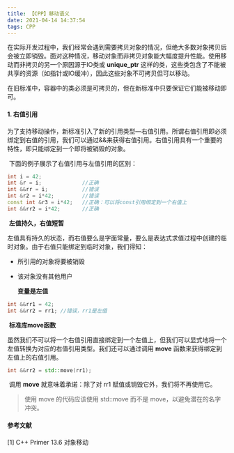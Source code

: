 ```yaml
---
title: 【CPP】移动语义
date: 2021-04-14 14:37:54
tags: CPP
---
```


​		在实际开发过程中，我们经常会遇到需要拷贝对象的情况，但绝大多数对象拷贝后会被立即销毁。面对这种情况，移动对象而非拷贝对象能大幅度提升性能。使用移动而非拷贝的另一个原因源于IO类或 **unique_ptr** 这样的类，这些类包含了不能被共享的资源（如指针或IO缓冲），因此这些对象不可拷贝但可以移动。

​		在旧标准中，容器中的类必须是可拷贝的，但在新标准中只要保证它们能被移动即可。

#### 1. 右值引用

​		为了支持移动操作，新标准引入了新的引用类型—右值引用。所谓右值引用即必须绑定到右值的引用，我们可以通过&&来获得右值引用。右值引用具有一个重要的特性，即只能绑定到一个即将被销毁的对象。

​		下面的例子展示了右值引用与左值引用的区别：

```c++
int i = 42;				
int &r = i;				//正确
int &&rr = i;			//错误
int &r2 = i*42;			//错误
const int &r3 = i*42;	//正确：可以将const引用绑定到一个右值上
int &&rr2 = i*42;		//正确
```

​		**左值持久，右值短暂**

​		左值具有持久的状态，而右值要么是字面常量，要么是表达式求值过程中创建的临时对象。由于右值只能绑定到临时对象，我们得知：

  - 所引用的对象将要被销毁

  - 该对象没有其他用户

    **变量是左值**

```c++
int &&rr1 = 42;
int &&rr2 = rr1; //错误，rr1是左值
```

​		**标准库move函数**

​		虽然我们不可以将一个右值引用直接绑定到一个左值上，但我们可以显式地将一个左值转换为对应的右值引用类型。我们还可以通过调用 **move** 函数来获得绑定到左值上的右值引用。

```c++
int &&rr2 = std::move(rr1);
```

​		调用 **move** 就意味着承诺：除了对 rr1 赋值或销毁它外，我们将不再使用它。

>使用 move 的代码应该使用 std::move 而不是 move，以避免潜在的名字冲突。



#### 参考文献

[1] C++ Primer 13.6 对象移动